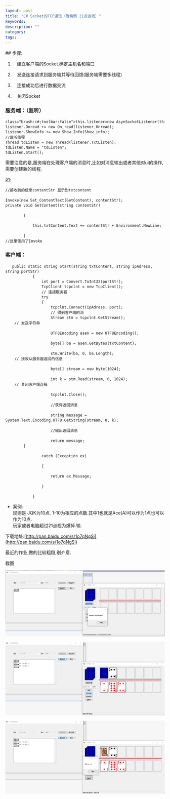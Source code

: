 ```yaml
---
layout: post
title: "C# Socket的TCP通信（附案例 21点游戏）"
keywords: 
description: ""
category: 
tags: 
---
```


<!--markdown-->## 步骤:  

1. <span style="font-stretch: normal;font-size: 9px;font-family: 'Times New Roman'">    </span> 建立客户端的Socket.确定主机名和端口
  
2. <span style="font-stretch: normal;font-size: 9px;font-family: 'Times New Roman'">    </span> 发送连接请求到服务端并等待回馈(服务端需要多线程)  
  
3. <span style="font-stretch: normal;font-size: 9px;font-family: 'Times New Roman'">    </span> 连接成功后进行数据交流  
  
4. <span style="font-stretch: normal;font-size: 9px;font-family: 'Times New Roman'">    </span> 关闭Socket  
  
### 服务端：（监听）  
  
    class="brush:c#;toolbar:false">this.listener=new AsynSocketListener(this.cmbAddress.Text,Convert.ToInt32(this.txtPort.Text));  
    listener.Onread += new On_read(listener_Onread);  
    listener.ShowInfo += new Show_Info(Show_info);  
    //监听线程  
    Thread tdListen = new Thread(listener.TxtListen);  
    tdListen.Name = "tdListen";  
    tdListen.Start();  
  
需要注意的是,服务端在处理客户端的消息时,比如对消息输出或者其他对ui的操作,需要创建新的线程.  
  
如:  
  
    //接收到的信息contentStr 显示到txtcontent  
    
    Invoke(new Set_ContentText(GetContent), contentStr);  
    private void GetContent(string contentStr)  
    
            {  
    
                this.txtContent.Text += contentStr + Environment.NewLine;  
    
            }  
    //这里使用了Invoke  
  
### 客户端：  
  
 
  
       public static string Start(string txtContent, string ipAdress, string portStr)  
                {  
                    int port = Convert.ToInt32(portStr);  
                    TcpClient tcpclnt = new TcpClient();            
                    // 连接服务器  
                    try  
                    {  
                        tcpclnt.Connect(ipAdress, port);  
                        // 得到客户端的流  
                        Stream stm = tcpclnt.GetStream();  
        // 发送字符串  
        
                        UTF8Encoding asen = new UTF8Encoding();  
        
                        byte[] ba = asen.GetBytes(txtContent);  
        
                        stm.Write(ba, 0, ba.Length);  
        // 接收从服务器返回的信息  
        
                        byte[] stream = new byte[1024];  
        
                        int k = stm.Read(stream, 0, 1024);  
        // 关闭客户端连接  
        
                        tcpclnt.Close();  
        
                        //获得返回消息  
        
                        string message = System.Text.Encoding.UTF8.GetString(stream, 0, k);  
        
                        //输出返回消息  
        
                        return message;  
            }  
        
                    catch (Exception ex)  
        
                    {  
        
                        return ex.Message;  
        
                    }  
        
                }  
  
- 案例:  
规则是 JQK为10点. 1-10为相应的点数.其中1也就是Ace(A)可以作为1点也可以作为10点.  
玩家或者电脑超过21点视为爆掉.输.  
  
下载地址:[http://pan.baidu.com/s/1o7qNgSi](http://pan.baidu.com/s/1o7qNgSi)  
  
最近的作业,做的比较粗糙,别介意.  
  
截图  
  
![blob.png](/usr/uploads/2015/12/09/1449650321129981.png "1449650321129981.png")  
  
![blob.png](/usr/uploads/2015/12/09/1449650328313486.png "1449650328313486.png")  
  
![blob.png](/usr/uploads/2015/12/09/1449650338557347.png "1449650338557347.png")  
